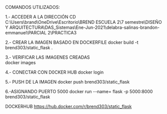 COMANDOS UTILIZADOS:

1.- ACCEDER A LA DIRECCIÓN 
    CD C:\Users\brand\OneDrive\Escritorio\BREND ESCUELA 2\7 semestre\DISEÑO Y ARQUITECTURA\DAS_Sistemas\Ene-Jun-2021\delabra-salinas-brandon-emmanuel\PARCIAL 2\PRACTICA3

2.- CREAR LA IMAGEN BASADO EN DOCKERFILE
    docker build -t brend303/static_flask . 

3.- VERIFICAR LAS IMAGENES CREADAS    
    docker images

4.- CONECTAR CON D0CKER HUB
    docker login 

5.- PUSH DE LA IMAGEN
    docker push brend303/static_flask 

6.-ASIGNANDO PUERTO 5000
    docker run --name= flask -p 5000:8000  brend303/static_flask   


DOCKERHUB
https://hub.docker.com/r/brend303/static_flask